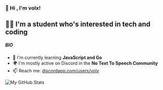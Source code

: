 ### 👋 Hi , I'm volx!

## 👨‍💻 I'm a student who's interested in tech and coding

##### BIO

- 📑 I'm currently learning **JavaScript and Go**
- 🌍 I'm mostly active on Discord in the **No Text To Speech Community**
- 📫 Reach me: [discordapp.com/users/volx](https://discordapp.com/users/727759958552215583)


<img align="left" alt="My GitHub Stats" src="https://github-readme-stats.vercel.app/api?username=vo1x&show_icons=true&hide_border=true&theme=github_dark" />
